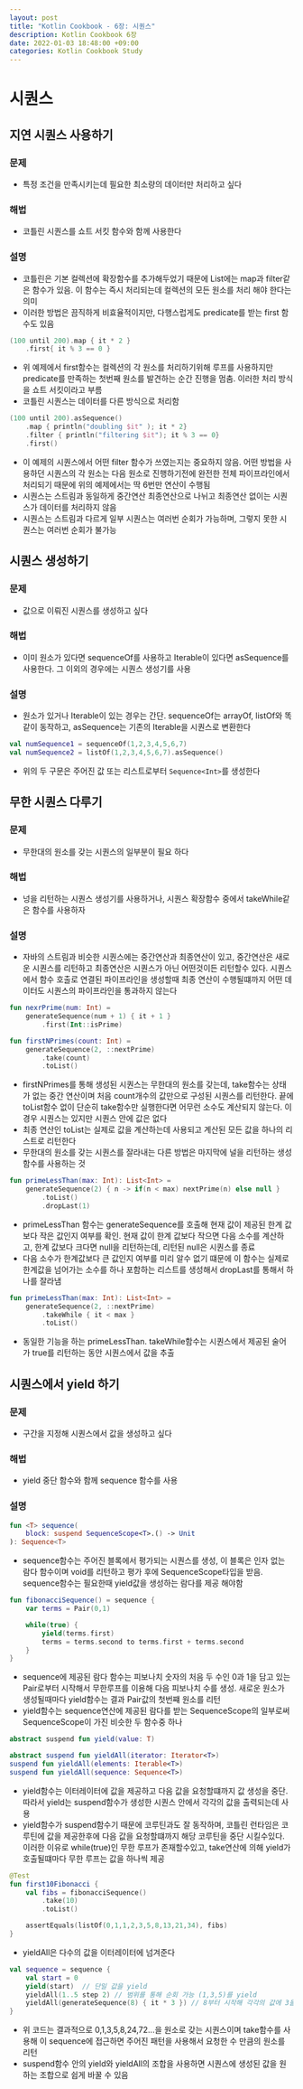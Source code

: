 ```yaml
---
layout: post
title: "Kotlin Cookbook - 6장: 시퀀스"
description: Kotlin Cookbook 6장
date: 2022-01-03 18:48:00 +09:00
categories: Kotlin Cookbook Study
---
```


# 시퀀스

## 지연 시퀀스 사용하기

### 문제
- 특정 조건을 만족시키는데 필요한 최소량의 데이터만 처리하고 싶다

### 해법
- 코틀린 시퀀스를 쇼트 서킷 함수와 함께 사용한다

### 설명
- 코틀린은 기본 컬렉션에 확장함수를 추가해두었기 때문에 List에는 map과 filter같은 함수가 있음. 이 함수는 즉시 처리되는데 컬렉션의 모든 원소를 처리 해야 한다는 의미
- 이러한 방법은 끔직하게 비효율적이지만, 다행스럽게도 predicate를 받는 first 함수도 있음

```kotlin
(100 until 200).map { it * 2 }
    .first{ it % 3 == 0 }
```

- 위 예제에서 first함수는 컬렉션의 각 원소를 처리하기위해 루프를 사용하지만 predicate를 만족하는 첫번째 원소를 발견하는 순간 진행을 멈춤. 이러한 처리 방식을 쇼트 서킷이라고 부름
- 코틀린 시퀀스는 데이터를 다른 방식으로 처리함

```kotlin
(100 until 200).asSequence()
    .map { println("doubling $it" ); it * 2}
    .filter { println("filtering $it"); it % 3 == 0}
    .first()
```

- 이 예제의 시퀀스에서 어떤 filter 함수가 쓰였는지는 중요하지 않음. 어떤 방법을 사용하던 시퀀스의 각 원소는 다음 원소로 진행하기전에 완전한 전체 파이프라인에서 처리되기 때문에 위의 예제에서는 딱 6번만 연산이 수행됨
- 시퀀스는 스트림과 동일하게 중간연산 최종연산으로 나뉘고 최종연산 없이는 시퀀스가 데이터를 처리하지 않음
- 시퀀스는 스트림과 다르게 일부 시퀀스는 여러번 순회가 가능하며, 그렇지 못한 시퀀스는 여러번 순회가 불가능

## 시퀀스 생성하기

### 문제
- 값으로 이뤄진 시퀀스를 생성하고 싶다

### 해법
- 이미 원소가 있다면 sequenceOf를 사용하고 Iterable이 있다면 asSequence를 사용한다. 그 이외의 경우에는 시퀀스 생성기를 사용

### 설명
- 원소가 있거나 Iterable이 있는 경우는 간단. sequenceOf는 arrayOf, listOf와 똑같이 동작하고, asSequence는 기존의 Iterable을 시퀀스로 변환한다

```kotlin
val numSequence1 = sequenceOf(1,2,3,4,5,6,7)
val numSequence2 = listOf(1,2,3,4,5,6,7).asSequence()
```

- 위의 두 구문은 주어진 값 또는 리스트로부터 ```Sequence<Int>```를 생성한다

## 무한 시퀀스 다루기

### 문제
- 무한대의 원소를 갖는 시퀀스의 일부분이 필요 하다

### 해법
- 넝을 리턴하는 시퀀스 생성기를 사용하거나, 시퀀스 확장함수 중에서 takeWhile같은 함수를 사용하자

### 설명
- 자바의 스트림과 비슷한 시퀀스에는 중간연산과 최종연산이 있고, 중간연산은 새로운 시퀀스를 리턴하고 최종연산은 시퀀스가 아닌 어떤것이든 리턴할수 있다. 시퀀스에서 함수 호출로 연결된 파이프라인을 생성할때 최종 연산이 수행될떄까지 어떤 데이터도 시퀀스의 파이프라인을 통과하지 않는다

```kotlin
fun nexrPrime(num: Int) =
    generateSequence(num + 1) { it + 1 }
        .first(Int::isPrime)

fun firstNPrimes(count: Int) =
    generateSequence(2, ::nextPrime)
        .take(count)
        .toList()
```

- firstNPrimes를 통해 생성된 시퀀스는 무한대의 원소를 갖는데, take함수는 상태가 없는 중간 연산이며 처음 count개수의 값만으로 구성된 시퀀스를 리턴한다. 끝에 toList함수 없이 단순히 take함수만 실행한다면 어무런 소수도 계산되지 않는다. 이 경우 시퀀스는 있지만 시퀀스 안에 값은 없다
- 최종 연산인 toList는 실제로 값을 계산하는데 사용되고 계산된 모든 값을 하나의 리스트로 리턴한다
- 무한대의 원소를 갖는 시퀀스를 잘라내는 다른 방법은 마지막에 널을 리턴하는 생성 함수를 사용하는 것

```kotlin
fun primeLessThan(max: Int): List<Int> =
    generateSequence(2) { n -> if(n < max) nextPrime(n) else null }
        .toList()
        .dropLast(1)
```

- primeLessThan 함수는 generateSequence를 호출해 현재 값이 제공된 한계 값보다 작은 값인지 여부를 확인. 현재 값이 한계 값보다 작으면 다음 소수를 계산하고, 한계 값보다 크다면 null을 리턴하는데, 리턴된 null은 시퀀스를 종료
- 다음 소수가 한계값보다 큰 값인지 여부를 미리 알수 없기 떄문에 이 함수는 실제로 한계값을 넘어가는 소수를 하나 포함하는 리스트를 생성해서 dropLast를 통해서 하나를 잘라냄

```kotlin
fun primeLessThan(max: Int): List<Int> =
    generateSequence(2, ::nextPrime)
        .takeWhile { it < max }
        .toList()
```

- 동일한 기능을 하는 primeLessThan. takeWhile함수는 시퀀스에서 제공된 술어가 true를 리턴하는 동안 시퀀스에서 값을 추출

## 시퀀스에서 yield 하기

### 문제
- 구간을 지정해 시퀀스에서 값을 생성하고 싶다

### 해법
- yield 중단 함수와 함께 sequence 함수를 사용

### 설명

```kotlin
fun <T> sequence(
    block: suspend SequenceScope<T>.() -> Unit
): Sequence<T>
```

- sequence함수는 주어진 블록에서 평가되는 시퀀스를 생성, 이 블록은 인자 없는 람다 함수이며 void를 리턴하고 평가 후에 SequenceScope타입을 받음. sequence함수는 필요한때 yield값을 생성하는 람다를 제공 해야함

```kotlin
fun fibonacciSequence() = sequence {
    var terms = Pair(0,1)

    while(true) {
        yield(terms.first)
        terms = terms.second to terms.first + terms.second
    }
}
```

- sequence에 제공된 람다 함수는 피보나치 숫자의 처음 두 수인 0과 1을 담고 있는 Pair로부터 시작해서 무한루프를 이용해 다음 피보나치 수를 생성. 새로운 원소가 생성될때마다 yield함수는 결과 Pair값의 첫번쨰 원소를 리턴
- yield함수는 sequence연산에 제공된 람다를 받는 SequenceScope의 일부로써 SequenceScope이 가진 비슷한 두 함수중 하나

```kotlin
abstract suspend fun yield(value: T)

abstract suspend fun yieldAll(iterator: Iterator<T>)
suspend fun yieldAll(elements: Iterable<T>)
suspend fun yieldAll(sequence: Sequence<T>)
```

- yield함수는 이터레이터에 값을 제공하고 다음 값을 요청할떄까지 값 생성을 중단. 따라서 yield는 suspend함수가 생성한 시퀀스 안에서 각각의 값을 출력되는데 사용
- yield함수가 suspend함수기 때문에 코루틴과도 잘 동작하며, 코틀린 런타임은 코루틴에 값을 제공한후에 다음 값을 요청할떄까지 해당 코루틴을 중단 시킬수있다. 이러한 이유로 while(true)인 무한 루프가 존재할수있고, take연산에 의해 yield가 호출될떄마다 무한 루프는 값을 하나씩 제공

```kotlin
@Test
fun first10Fibonacci {
    val fibs = fibonacciSequence()
        .take(10)
        .toList()

    assertEquals(listOf(0,1,1,2,3,5,8,13,21,34), fibs)
}
```

- yieldAll은 다수의 값을 이터레이터에 넘겨준다

```kotlin
val sequence = sequence {
    val start = 0
    yield(start)  // 단일 값을 yield
    yieldAll(1..5 step 2) // 범위를 통해 순회 가능 (1,3,5)를 yield
    yieldAll(generateSequence(8) { it * 3 }) // 8부터 시작해 각각의 값에 3을 곱한값을 원소로 갖는 무한 시퀀스를 yield
}
```

- 위 코드는 결과적으로 0,1,3,5,8,24,72...을 원소로 갖는 시퀀스이며 take함수를 사용해 이 sequence에 접근하면 주어진 패턴을 사용해서 요청한 수 만큼의 원소를 리턴
- suspend함수 안의 yield와 yieldAll의 조합을 사용하면 시퀀스에 생성된 값을 원하는 조합으로 쉽게 바꿀 수 있음
 